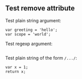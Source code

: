 ## Test remove attribute

Test plain string argument:

<?code-excerpt "basic.dart" remove="$greeting"?>
```
var greeting = 'hello';
var scope = 'world';
```

Test regexp argument:

<?code-excerpt "basic.dart" remove="/^v/"?>
```
```

Test plain string of the form `/.../`:

<?code-excerpt "indented_frag.dart (single code block)" remove="\//"?>
```
var x = 1;
return x;
```
